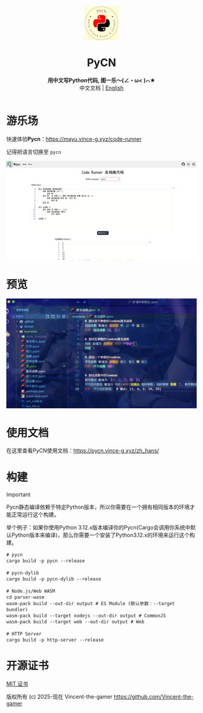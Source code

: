 <div align="center">
    <img src=".github/pycn-logo.png" style="height: 90px;"/>
    <h1>PyCN</h1>
    <b>用中文写Python代码, 图一乐～(∠・ω< )⌒★</b>
    <br/>
    <div>中文文档 | <a href="./README_en.md" target="_blank">English</a></div>
</div>

<br/>

# 游乐场

快速体验**Pycn**：https://mayu.vince-g.xyz/code-runner

记得把语言切换至 `pycn`

![playground](.github/playground.png)

# 预览

![preview](.github/preview.png)

# 使用文档

在这里查看PyCN使用文档：https://pycn.vince-g.xyz/zh_hans/

# 构建

> [!IMPORTANT]
> Pycn静态编译依赖于特定Python版本，所以你需要在一个拥有相同版本的环境才能正常运行这个构建。
>
> 举个例子：如果你使用Python 3.12.x版本编译你的Pycn(Cargo会调用你系统中默认Python版本来编译)，那么你需要一个安装了Python3.12.x的环境来运行这个构建。

```shell
# pycn
cargo build -p pycn --release

# pycn-dylib
cargo build -p pycn-dylib --release

# Node.js/Web WASM
cd parser-wasm
wasm-pack build --out-dir output # ES Module (默认参数：--target bundler)
wasm-pack build --target nodejs --out-dir output # CommonJS
wasm-pack build --target web --out-dir output # Web

# HTTP Server
cargo build -p http-server --release
```

# 开源证书

[MIT 证书](./LICENSE.md)

版权所有 (c) 2025-现在 Vincent-the-gamer <https://github.com/Vincent-the-gamer>